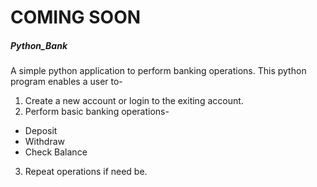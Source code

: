 # COMING SOON

##### Python_Bank
A simple python application to perform banking operations.
This python program enables a user to-
1. Create a new account or login to the exiting account.
2. Perform basic banking operations-
  - Deposit
  - Withdraw
  - Check Balance
3. Repeat operations if need be.
